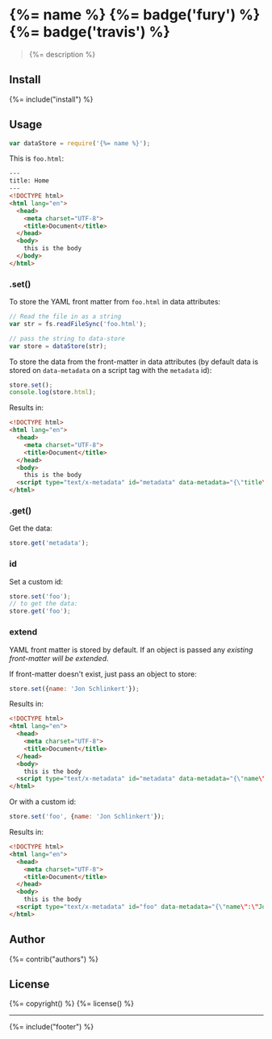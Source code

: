 # {%= name %} {%= badge('fury') %} {%= badge('travis') %}

> {%= description %}

## Install
{%= include("install") %}

## Usage

```js
var dataStore = require('{%= name %}');
```

This is `foo.html`:

```html
---
title: Home
---
<!DOCTYPE html>
<html lang="en">
  <head>
    <meta charset="UTF-8">
    <title>Document</title>
  </head>
  <body>
    this is the body
  </body>
</html>
```

### .set()

To store the YAML front matter from `foo.html` in data attributes:


```js
// Read the file in as a string
var str = fs.readFileSync('foo.html');

// pass the string to data-store
var store = dataStore(str);
```

To store the data from the front-matter in data attributes (by default data is stored on `data-metadata` on a script tag with the `metadata` id):

```js
store.set();
console.log(store.html);
```
Results in:

```html
<!DOCTYPE html>
<html lang="en">
  <head>
    <meta charset="UTF-8">
    <title>Document</title>
  </head>
  <body>
    this is the body
  <script type="text/x-metadata" id="metadata" data-metadata="{\"title\":\"Home\"}"></script></body>
</html>
```

### .get()

Get the data:

```js
store.get('metadata');
```

### id

Set a custom id:

```js
store.set('foo');
// to get the data:
store.get('foo');
```

### extend

YAML front matter is stored by default. If an object is passed any _existing front-matter will be extended_.

If front-matter doesn't exist, just pass an object to store:

```js
store.set({name: 'Jon Schlinkert'});
```
Results in:

```html
<!DOCTYPE html>
<html lang="en">
  <head>
    <meta charset="UTF-8">
    <title>Document</title>
  </head>
  <body>
    this is the body
  <script type="text/x-metadata" id="metadata" data-metadata="{\"name\":\"Jon Schlinkert\"}"></script></body>
</html>
```

Or with a custom id:

```js
store.set('foo', {name: 'Jon Schlinkert'});
```

Results in:

```html
<!DOCTYPE html>
<html lang="en">
  <head>
    <meta charset="UTF-8">
    <title>Document</title>
  </head>
  <body>
    this is the body
  <script type="text/x-metadata" id="foo" data-metadata="{\"name\":\"Jon Schlinkert\"}"></script></body>
</html>
```

## Author
{%= contrib("authors") %}

## License
{%= copyright() %}
{%= license() %}

***

{%= include("footer") %}
